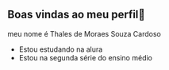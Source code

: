 ## Boas vindas ao meu perfil💙

meu nome é Thales de Moraes Souza Cardoso

- Estou estudando na alura
- Estou na segunda série do ensino médio


